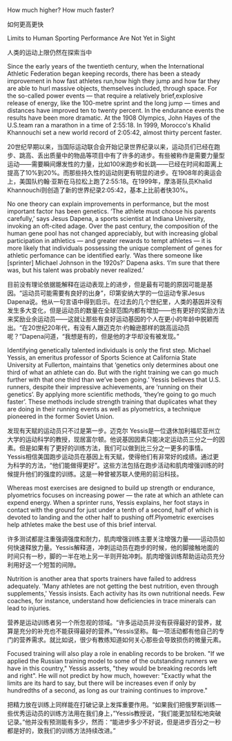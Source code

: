 How much higher? How much faster?

如何更高更快

Limits to Human Sporting Performance Are Not Yet in Sight

人类的运动上限仍然在探索当中

Since the early years of the twentieth century, when the International Athletic Federation began keeping records, there has been a steady improvement in how fast athletes run,how high they jump and how far they are able to hurl massive objects, themselves included, through space. For the so-called power events — that require a relatively brief,explosive release of energy, like the 100-metre sprint and the long jump — times and distances have improved ten to twenty percent. In the endurance events the results have been more dramatic. At the 1908 Olympics, John Hayes of the U.S.team ran a marathon in a time of 2:55:18. In 1999, Morocco's Khalid Khannouchi set a new world record of 2:05:42, almost thirty percent faster.

20世纪早期以来，当国际运动联合会开始记录世界纪录以来，运动员们已经在跑步、跳高、丢出质量中的物品等项目中有了许多的进步。有些被称作是需要力量型运动——需要瞬间爆发性的力量，比如100米跑步和长跳——已经在时间和距离上提高了10%到20%。而那些持久性的运动则更有明显的进步。在1908年的奥运会上，美国队约翰·亚斯在马拉松上跑了2:55:18。在1999年，摩洛哥队员Khalid Khannouchi则创造了新的世界纪录2:05:42，基本上比前者快30%。

No one theory can explain improvements in performance, but the most important factor has been genetics. ‘The athlete must choose his parents carefully,’ says Jesus Dapena, a sports scientist at Indiana University, invoking an oft-cited adage. Over the past century, the composition of the human gene pool has not changed appreciably, but with increasing global participation in athletics — and greater rewards to tempt athletes — it is more likely that individuals possessing the unique complement of genes for athletic perfomance can be identified early. ‘Was there someone like [sprinter] Michael Johnson in the 1920s?’ Dapena asks. ‘I’m sure that there was, but his talent was probably never realized.’

目前没有理论依据能解释在运动表现上的进步，但是最有可能的原因可能是基因。“运动员可能需要有良好的出身”，印第安纳大学的一位运动专家Jesus Dapena说。他从一句言语中得到启示。在过去的几个世纪里，人类的基因并没有发生多大变化，但是运动员的数量在全球范围内都有增加——也有更好的奖励方法来奖励业余运动员——这就让那些有良好运动基因的个人在更小的年龄中脱颖而出。“在20世纪20年代，有没有人跟迈克尔·约翰逊那样的跳高运动员呢？”Dapena问道，“我想是有的，但是他的才华却没有被发现。”

Identifying genetically talented individuals is only the first step. Michael Yessis, an emeritus professor of Sports Science at California State University at Fullerton, maintains that ‘genetics only determines about one third of what an athlete can do. But with the right training we can go much further with that one third than we’ve been going.’ Yessis believes that U.S. runners, despite their impressive achievements, are ‘running on their genetics’. By applying more scientific methods, ‘they’re going to go much faster’. These methods include strength training that duplicates what they are doing in their running events as well as plyometrics, a technique pioneered in the former Soviet Union.

发现有天赋的运动员只不过是第一步。迈克尔 Yessis是一位退休加利福尼亚州立大学的运动科学的教授，现居富尔顿。他说基因因素只能决定运动员三分之一的因素。但是如果有了更好的训练方法，我们可以做到比三分之一更多的事情。Yessis相信美国跑步运动员在基因上有天赋，使得他们有非常好的成绩。通过更为科学的方法，“他们能做得更好”。这些方法包括在跑步活动和肌肉增强训练的时候提升他们的强度的训练。这是一种曾被苏联人使用的前沿科技。

Whereas most exercises are designed to build up strength or endurance, plyometrics focuses on increasing power — the rate at which an athlete can expend energy. When a sprinter runs, Yessis explains, her foot stays in contact with the ground for just under a tenth of a second, half of which is devoted to landing and the other half to pushing off.Plyometric exercises help athletes make the best use of this brief interval.

许多测试都是注重强调强度和耐力，肌肉增强训练主要关注增强力量——运动员如何快速释放力量。Yessis解释道，冲刺运动员在跑步的时候，他的脚接触地面的时间只有一秒，脚的一半在地上另一半则开始冲刺。肌肉增强训练帮助运动员充分利用好这一个短暂的间隙。

Nutrition is another area that sports trainers have failed to address adequately. 'Many athletes are not getting the best nutrition, even through supplements,' Yessis insists. Each activity has its own nutritional needs. Few coaches, for instance, understand how deficiencies in trace minerals can lead to injuries.

营养是运动训练者另一个所忽视的领域。“许多运动员并没有获得最好的营养，就算是充分的补充也不能获得最好的营养。”Yessis坚称。每一项活动都有他自己的专门的营养需求。就比如说，很少有教练知道如何关心那些会导致损伤的微量元素。

Focused training will also play a role in enabling records to be broken. "If we applied the Russian training model to some of the outstanding runners we have in this country," Yessis asserts, "they would be breaking records left and right". He will not predict by how much, however: "Exactly what the limits are its hard to say, but there will be increases even if only by hundredths of a second, as long as our training continues to improve."

把精力放在训练上同样能在打破记录上发挥重要作用。“如果我们把俄罗斯训练一些优秀运动员的训练方法用在我们身上，”Yessis教授说，“我们能更加轻松地突破记录。”他并没有预测能有多少，然而：“能进步多少不好说，但是进步百分之一秒都是好的，致我们的训练方法持续改进。”
